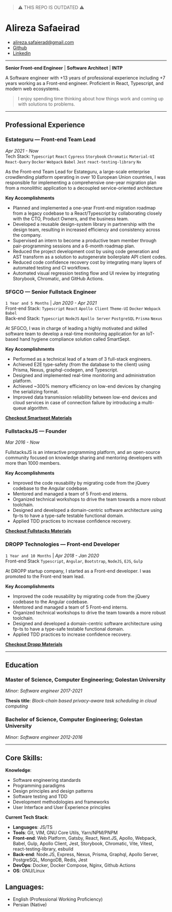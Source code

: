 > ⚠️ THIS REPO IS OUTDATED ⚠️

<!-- omit in toc -->
# Alireza Safaeirad
* alireza.safaierad@gmail.com
* [Github](https://github.com/ASafaeirad)
* [Linkedin](https://www.linkedin.com/in/ASafaeirad)

---

**Senior Front-end Engineer** | **Software Architect** | **INTP**

A Software engineer with +13 years of professional experience including +7 years working as a Front-end engineer. Proficient  in React, Typescript, and modern web ecosystems.


> I enjoy spending time thinking about how things work and coming up with solutions to problems.

---

## Professional Experience

### Estateguru — Front-end Team Lead
_Apr 2021 - Now_\
Tech Stack: `Typescript` `React` `Cypress` `Storybook` `Chromatic` `Material-UI` `React-Query` `Docker` `Webpack` `Babel` `Jest` `react-testing-library` `Nx`

As the Front-end Team Lead for Estateguru, a large-scale enterprise crowdlending platform operating in over 10 European Union countries, I was responsible for implementing a comprehensive one-year migration plan from a monolithic application to a decoupled service-oriented architecture

**Key Accomplishments**

- Planned and implemented a one-year Front-end migration roadmap from a legacy codebase to a React/Typescript by collaborating closely with the CTO, Product Owners, and the business team.
- Developed a reusable design-system library in partnership with the design team, resulting in increased efficiency and consistency across the company.
- Supervised an intern to become a productive team member through pair-programming sessions and a 6-month roadmap plan.
- Reduced the project development cost by using code generation and AST transform as a solution to autogenerate boilerplate API client codes.
- Reduced code confidence recovery cost by integrating many layers of automated testing and CI workflows.
- Automated visual regression testing flow and UI review by integrating Storybook, Chromatic, and GitHub Actions.


### SFGCO — Senior Fullstack Engineer
`1 Year and 5 Months` | _Jan 2020 - Apr 2021_\
Front-end Stack: `Typescript` `React` `Apollo Client` `Theme-UI` `Docker` `Webpack` `Babel` \
Back-end Stack: `Typescript` `NodeJS` `Apollo Server` `PostgreSQL` `Prisma` `Nexus`

At SFGCO, I was in charge of leading a highly motivated and skilled software team to develop a real-time monitoring application for an IoT-based hand hygiene compliance solution called SmartSept.

**Key Accomplishments**

- Performed as a technical lead of a team of 3 full-stack engineers.
- Achieved E2E type-safety (from the database to the client) using Prisma, Nexus, graphql-codegen, and Typescript.
- Designed and implemented real-time monitoring and administration platform.
- Achieved ~300% memory efficiency on low-end devices by changing the serializing format.
- Improved data transmission reliability between low-end devices and cloud services in case of connection failure by introducing a multi-queue algorithm.

**[Checkout Smartsept Materials](./projects/smartsept.md)**

### FullstacksJS — Founder
_Mar 2016 - Now_

FullstacksJS is an interactive programming platform, and an open-source community focused on knowledge sharing and mentoring developers with more than 1000 members.

**Key Accomplishments**

- Improved the code reusability by migrating code from the jQuery codebase to the Angular codebase.
- Mentored and managed a team of 5 Front-end interns.
- Organized technical workshops to drive the team towards a more robust toolchain.
- Designed and developed a domain-centric software architecture using fp-ts to have a type-safe testable functional domain.
- Applied TDD practices to increase confidence recovery.

**[Checkout Fullstacks Materials](./projects/fullstacks-app.md)**

### DROPP Technologies — Front-end Developer
`1 Year and 10 Months` | _Apr 2018 - Jan 2020_ \
Front-end Stack `Typescript`, `Angular`, `Bootstrap`, `NodeJS`, `EJS`, `Gulp`

At DROPP startup company, I started as a Front-end developer. I was promoted to the Front-end team lead.

**Key Accomplishments**

-   Improved the code reusability by migrating code from the jQuery codebase to the Angular codebase.
-   Mentored and managed a team of 5 Front-end interns.
-   Organized technical workshops to drive the team towards a more robust toolchain.
-   Designed and developed a domain-centric software architecture using fp-ts to have a type-safe testable functional domain.
-   Applied TDD practices to increase confidence recovery.

**[Checkout Dropp Materials](./projects/dropp.md)**

---

## Education

### Master of Science, Computer Engineering; Golestan University
*Minor: Software engineer 2017-2021*

**Thesis title**: *Block-chain based privacy-aware task scheduling in cloud computing*

### Bachelor of Science, Computer Engineering; Golestan University
*Minor: Software engineer 2012-2016*

---

## Core Skills:

**Knowledge**:
* Software engineering standards
* Programming paradigms
* Design principles and design patterns
* Software testing and TDD
* Development methodologies and frameworks
* User Interface and User Experience principles

**Current Tech Stack**:
* **Languages**: JS/TS
* **Tools**: Git, VIM, GNU Core Utils, Yarn/NPM/PNPM
* **Front-end**: Web Platform, Gatsby, React, Next.JS, Apollo, Webpack, Babel, Gulp, Apollo Client, Jest, Storybook, Chromatic, Vite, Vitest, react-testing-library, esbuild
* **Back-end**: Node.JS, Express, Nexus, Prisma, Graphql, Apollo Server, PostgreSQL, MongoDB, Redis, Jest
* **DevOps**: Docker, Docker Compose, Nginx, Github Actions
* **OS**: GNU/Linux

## Languages:
* English (Professional Working Proficiency)
* Persian (Native)

